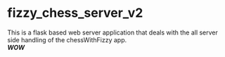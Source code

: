 # fizzy_chess_server_v2
This is a flask based web server application that deals with the all server side handling of the chessWithFizzy app. 
</br>__*WOW*__
